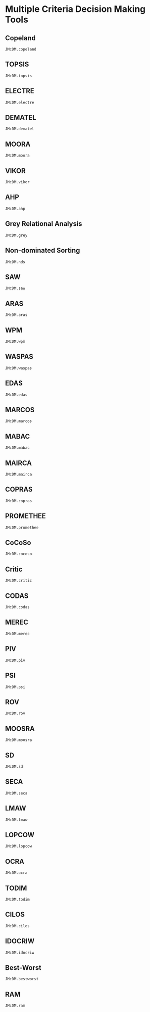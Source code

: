 # Multiple Criteria Decision Making Tools


## Copeland
```@docs
JMcDM.copeland
```


## TOPSIS
```@docs
JMcDM.topsis
```


## ELECTRE
```@docs
JMcDM.electre
```


## DEMATEL
```@docs
JMcDM.dematel
```


## MOORA
```@docs
JMcDM.moora
```


## VIKOR
```@docs
JMcDM.vikor
```


## AHP
```@docs
JMcDM.ahp
```


## Grey Relational Analysis
```@docs
JMcDM.grey
```

## Non-dominated Sorting
```@docs
JMcDM.nds
```

## SAW
```@docs
JMcDM.saw
```

## ARAS
```@docs
JMcDM.aras
```

## WPM
```@docs
JMcDM.wpm
```

## WASPAS
```@docs
JMcDM.waspas
```


## EDAS
```@docs
JMcDM.edas
```

## MARCOS
```@docs
JMcDM.marcos
```

## MABAC
```@docs
JMcDM.mabac
```

## MAIRCA
```@docs
JMcDM.mairca
```


## COPRAS
```@docs
JMcDM.copras
```

## PROMETHEE
```@docs
JMcDM.promethee
```


## CoCoSo
```@docs
JMcDM.cocoso
```

## Critic
```@docs
JMcDM.critic
```


## CODAS
```@docs
JMcDM.codas
```

## MEREC
```@docs
JMcDM.merec
```

## PIV 
```@docs
JMcDM.piv
```

## PSI
```@docs
JMcDM.psi
```

## ROV
```@docs
JMcDM.rov
```

## MOOSRA
```@docs
JMcDM.moosra
```

## SD
```@docs
JMcDM.sd
```

## SECA
```@docs
JMcDM.seca
```


## LMAW
```@docs
JMcDM.lmaw
```

## LOPCOW
```@docs
JMcDM.lopcow
```


## OCRA
```@docs
JMcDM.ocra
```

## TODIM
```@docs
JMcDM.todim
```

## CILOS
```@docs 
JMcDM.cilos
```

## IDOCRIW
```@docs 
JMcDM.idocriw
```

## Best-Worst
```@docs
JMcDM.bestworst
```

## RAM 
```@docs
JMcDM.ram
```